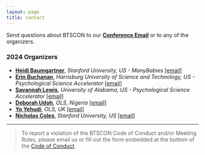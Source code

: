 ```yaml
---
layout: page
title: contact
---
```



Send questions about BTSCON to our [**Conference Email**](mailto:bigteamscienceconference@gmail.com) or to any of the organizers. <br>

### 2024 Organizers
* [**Heidi Baumgartner**](https://profiles.stanford.edu/heidi-baumgartner), *Stanford University, US - ManyBabies* [[email]](mailto:heidib@stanford.edu)
* [**Erin Buchanan**](https://www.aggieerin.com/), *Harrisburg University of Science and Technology, US - Psychological Science Accelerator* [[email]](mailto:buchananlab@gmail.com)
* [**Savannah Lewis**](https://savannahclewis.wordpress.com/), *University of Alabama, US - Psychological Science Accelerator* [[email]](mailto:)
* [**Deborah Udoh**](https://www.we-are-ols.org/people#npdebs), *OLS, Nigeria* [[email]](mailto:debs@we-are-ols.org)
* [**Yo Yehudi**](http://we-are-ols.org), *OLS, UK* [[email]](mailto:yo@we-are-ols.org)
* [**Nicholas Coles**](https://hai.stanford.edu/people/nicholas-coles), *Stanford University, US* [[email]](mailto:ncoles@stanford.edu)

<!--
### 2023 Accessibility Consultant
* [**Liz Hare**](http://www.doggenetics.com/), *ManyDogs* [[email]](mailto:LizHare@DogGenetics.com)

### 2023 Program Committee
* [**Haixin Dang**](http://www.haixindang.com/), *Philosophy of Science, University of Nebraska, US* [[email]](mailto:haixindang@unomaha.edu)
* [**Aishwarya Iyer**](https://scholar.google.com/citations?user=zkHndXUAAAAJ&hl=en), *Psychology, Christ University, India* [[email]](iyeraishwarya.work@gmail.com)
* [**Vedrana Šlipogor**](https://zoo.prf.jcu.cz/index.php/staff-item/slipogor-vedrana/?lang=en), *Zoology, University of South Bohemia, Czechia* [[email]](mailto:slipogor@prf.jcu.cz)
* [**Robert Thibault**](https://metrics.stanford.edu/people/robert-thibault), *METRICS, Stanford University, US* [[email]](mailto:rthibaul@stanford.edu)
-->

***

> To report a violation of the BTSCON Code of Conduct and/or Meeting Rules, please email us or fill out the form embedded at the bottom of the [Code of Conduct]({{site.baseurl}}/codeofconduct/).